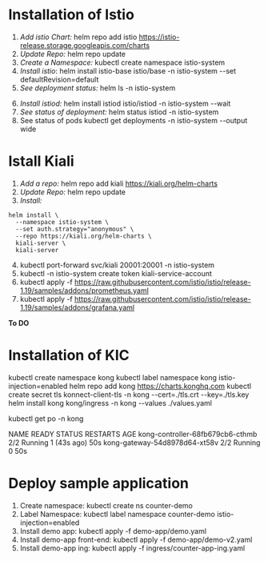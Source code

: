 # Installation of Istio

1. *Add istio Chart:* helm repo add istio https://istio-release.storage.googleapis.com/charts
2. *Update Repo:* helm repo update
3. *Create a Namespace:* kubectl create namespace istio-system
4. *Install istio*: helm install istio-base istio/base -n istio-system --set defaultRevision=default
5. *See deployment status:* helm ls -n istio-system

<!--
If using CNI
$ helm install istiod istio/istiod -n istio-system --set values.istio_cni.enabled=true --wait
-->

6. *Install istiod:* helm install istiod istio/istiod -n istio-system --wait
7. *See status of deployment:* helm status istiod -n istio-system
8. See status of pods kubectl get deployments -n istio-system --output wide

# Istall Kiali

1. *Add a repo:* helm repo add kiali https://kiali.org/helm-charts
2. *Update Repo:* helm repo update
3. *Install:*

```
helm install \
  --namespace istio-system \
  --set auth.strategy="anonymous" \
  --repo https://kiali.org/helm-charts \
  kiali-server \
  kiali-server
```

4. kubectl port-forward svc/kiali 20001:20001 -n istio-system
5. kubectl -n istio-system create token kiali-service-account
6. kubectl apply -f https://raw.githubusercontent.com/istio/istio/release-1.19/samples/addons/prometheus.yaml
7. kubectl apply -f https://raw.githubusercontent.com/istio/istio/release-1.19/samples/addons/grafana.yaml

**To DO**

# Installation of KIC

kubectl create namespace kong
kubectl label namespace kong istio-injection=enabled
helm repo add kong https://charts.konghq.com
kubectl create secret tls konnect-client-tls -n kong --cert=./tls.crt --key=./tls.key
helm install kong kong/ingress -n kong --values ./values.yaml

kubectl get po -n kong

NAME                               READY   STATUS    RESTARTS      AGE
kong-controller-68fb679cb6-cthmb   2/2     Running   1 (43s ago)   50s
kong-gateway-54d8978d64-xt58v      2/2     Running   0             50s


# Deploy sample application

1. Create namespace: kubectl create ns counter-demo
2. Label Namespace: kubectl label namespace counter-demo istio-injection=enabled
3. Install demo app: kubectl apply -f demo-app/demo.yaml 
4. Install demo-app front-end: kubectl apply -f demo-app/demo-v2.yaml 
5. Install demo-app ing: kubectl apply -f ingress/counter-app-ing.yaml 